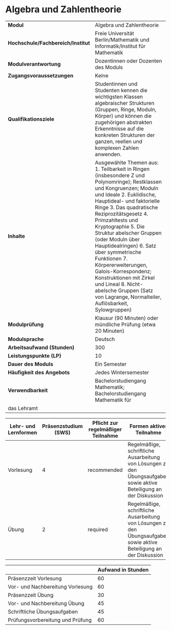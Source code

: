 # Algebra und Zahlentheorie
|                                    |   |
|------------------------------------|---|
|**Modul**                           | Algebra und Zahlentheorie |
|**Hochschule/Fachbereich/Institut** | Freie Universität Berlin/Mathematik und Informatik/Institut für Mathematik |
|**Modulverantwortung**              | Dozentinnen oder Dozenten des Moduls |
|**Zugangsvoraussetzungen**          | Keine |
|**Qualifikationsziele**             | Studentinnen und Studenten kennen die wichtigsten Klassen algebraischer Strukturen (Gruppen, Ringe, Moduln, Körper) und können die zugehörigen abstrakten Erkenntnisse auf die konkreten Strukturen der ganzen, reellen und komplexen Zahlen anwenden. |
|**Inhalte**                         | Ausgewählte Themen aus: 1. Teilbarkeit in Ringen (insbesondere Z und Polynomringe); Restklassen und Kongruenzen; Moduln und Ideale 2. Euklidische, Hauptideal- und faktorielle Ringe 3. Das quadratische Reziprozitätsgesetz 4. Primzahltests und Kryptographie 5. Die Struktur abelscher Gruppen (oder Moduln über Hauptidealringen) 6. Satz über symmetrische Funktionen 7. Körpererweiterungen, Galois-Korrespondenz; Konstruktionen mit Zirkel und Lineal 8. Nicht-abelsche Gruppen (Satz von Lagrange, Normalteiler, Auflösbarkeit, Sylowgruppen) |
|**Modulprüfung**                    | Klausur (90 Minuten) oder mündliche Prüfung (etwa 20 Minuten) |
|**Modulsprache**                    | Deutsch |
|**Arbeitsaufwand (Stunden)**        | 300 |
|**Leistungspunkte (LP)**            | 10 |
|**Dauer des Moduls**                | Ein Semester |
|**Häufigkeit des Angebots**         | Jedes Wintersemester |
|**Verwendbarkeit**                  | Bachelorstudiengang Mathematik; Bachelorstudiengang Mathematik für
das Lehramt |

| Lehr- und Lernformen | Präsenzstudium <br> (SWS) | Pflicht zur regelmäßiger Teilnahme | Formen aktiver Teilnahme |
| ---------------------|---------------------------|------------------------------------|------------------------- |
| Vorlesung            | 4                         | recommended                        | Regelmäßige, schriftliche Ausarbeitung von Lösungen zu den Übungsaufgaben sowie aktive Beteiligung an der Diskussion |
| Übung                | 2                         | required                           | Regelmäßige, schriftliche Ausarbeitung von Lösungen zu den Übungsaufgaben sowie aktive Beteiligung an der Diskussion |

|   | Aufwand in Stunden |
| - |--------------------|
| Präsenzzeit Vorlesung                    | 60    |
| Vor- und Nachbereitung Vorlesung         | 60    |
| Präsenzzeit Übung                        | 30    |
| Vor- und Nachbereitung Übung             | 45    |
| Schriftliche Übungsaufgaben              | 45    |
| Prüfungsvorbereitung und Prüfung         | 60    |
